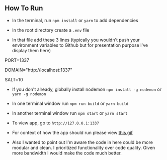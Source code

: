 ## How To Run

* In the terminal, run `npm install` or `yarn` to add dependencies

* In the root directory create a `.env` file

* In that file add these 3 lines (typically you wouldn't push your environment variables to Github but for presentation purpose I've display them here)

PORT=1337

DOMAIN="http://localhost:1337"

SALT=10

* If you don't already, globally install nodemon `npm install -g nodemon` or `yarn -g nodemon`

* In one terminal window run `npm run build` or `yarn build`

* In another terminal window run `npm start` or `yarn start`

* To view app, go to `http://127.0.0.1:1337`

* For context of how the app should run please view [this gif](https://media.giphy.com/media/l0Iye9w3CFoz5rP2w/source.gif)

* Also I wanted to point out I'm aware the code in here could be more modular and clean. I prioritized functionality over code quality. Given more bandwidth I would make the code much better.